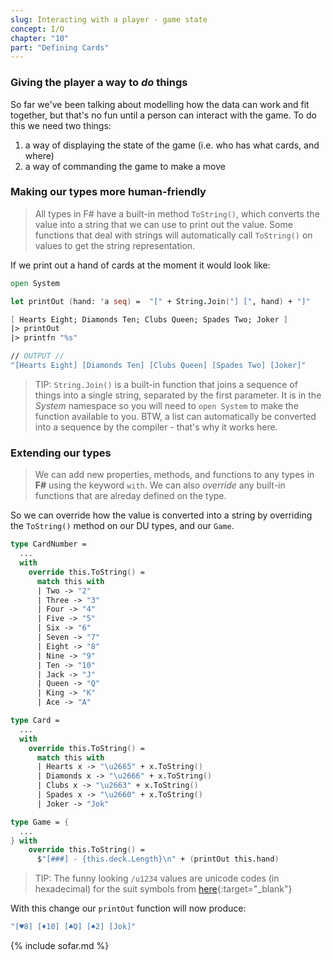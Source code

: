 ```yaml
---
slug: Interacting with a player - game state
concept: I/O
chapter: "10"
part: "Defining Cards"
---
```

### Giving the player a way to _do_ things
So far we've been talking about modelling how the data can work and fit together, but that's no fun until a person 
can interact with the game.  To do this we need two things:
1. a way of displaying the state of the game (i.e. who has what cards, and where)
1. a way of commanding the game to make a move

### Making our types more human-friendly
> All types in F# have a built-in method `ToString()`, which converts the value into a string that we can use to print out the value. 
> Some functions that deal with strings will automatically call `ToString()` on values to get the string representation.

If we print out a hand of cards at the moment it would look like:
```fsharp
open System

let printOut (hand: 'a seq) =  "[" + String.Join("] [", hand) + "]"

[ Hearts Eight; Diamonds Ten; Clubs Queen; Spades Two; Joker ]
|> printOut
|> printfn "%s"

// OUTPUT //
"[Hearts Eight] [Diamonds Ten] [Clubs Queen] [Spades Two] [Joker]"
```
> TIP: `String.Join()` is a built-in function that joins a sequence of things into a single string, separated by the first parameter.  It is in the _System_ namespace so you will need to `open System` to make the function available to you.  BTW, a list can automatically be converted into a sequence by the compiler - that's why it works here.

### Extending our types
> We can add new properties, methods, and functions to any types in __F#__ using the keyword `with`.  We can also _override_ any built-in functions that are alreday defined on the type.

So we can override how the value is converted into a string by overriding the `ToString()` method on our DU types, and our `Game`.

```fsharp
type CardNumber =
  ...
  with 
    override this.ToString() = 
      match this with 
      | Two -> "2"
      | Three -> "3"
      | Four -> "4"
      | Five -> "5"
      | Six -> "6"
      | Seven -> "7"
      | Eight -> "8"
      | Nine -> "9"
      | Ten -> "10"
      | Jack -> "J"
      | Queen -> "Q"
      | King -> "K"
      | Ace -> "A"

type Card = 
  ...
  with  
    override this.ToString() = 
      match this with 
      | Hearts x -> "\u2665" + x.ToString()
      | Diamonds x -> "\u2666" + x.ToString()
      | Clubs x -> "\u2663" + x.ToString()
      | Spades x -> "\u2660" + x.ToString()
      | Joker -> "Jok"

type Game = {
  ...
} with
    override this.ToString() =
      $"[###] - {this.deck.Length}\n" + (printOut this.hand)
```
> TIP:  The funny looking `/u1234` values are unicode codes (in hexadecimal) for the suit symbols from [here](https://www.alt-codes.net/suit-cards.php){:target="_blank"}

With this change our `printOut` function will now produce:
```fsharp
"[♥8] [♦10] [♣Q] [♠2] [Jok]"
```


{% include sofar.md %}